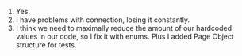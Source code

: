 1. Yes.
2. I have problems with connection, losing it constantly.
3. I think we need to maximally reduce the amount of our hardcoded values in our code,
so I fix it with enums. Plus I added Page Object structure for tests.
